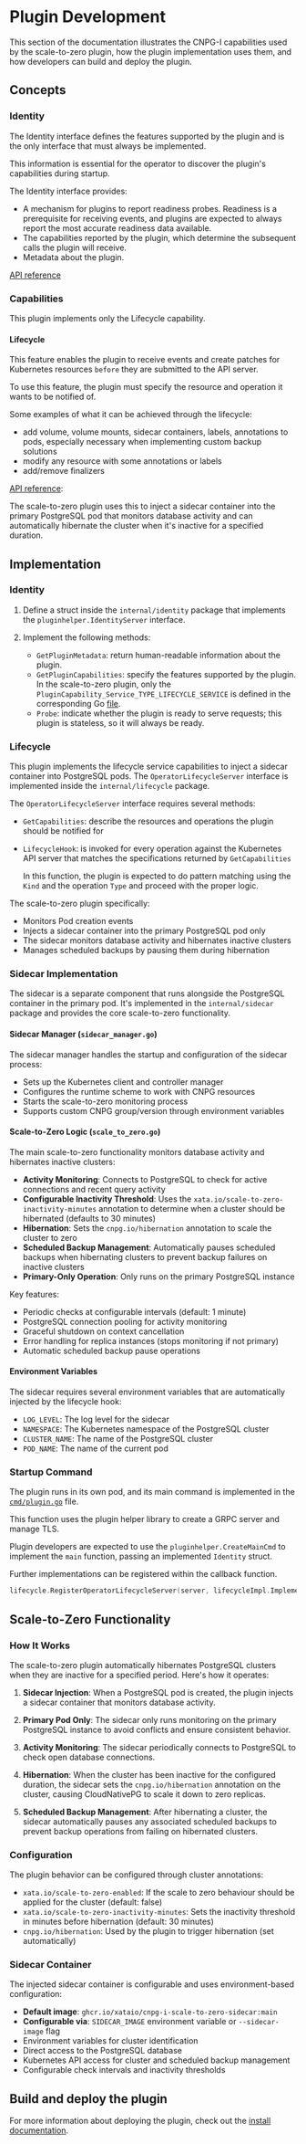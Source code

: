 # Plugin Development

This section of the documentation illustrates the CNPG-I capabilities used by
the scale-to-zero plugin, how the plugin implementation uses them, and how
developers can build and deploy the plugin.

## Concepts

### Identity

The Identity interface defines the features supported by the plugin and is the
only interface that must always be implemented.

This information is essential for the operator to discover the plugin's
capabilities during startup.

The Identity interface provides:

- A mechanism for plugins to report readiness probes. Readiness is a
  prerequisite for receiving events, and plugins are expected to always report
  the most accurate readiness data available.
- The capabilities reported by the plugin, which determine the subsequent calls
  the plugin will receive.
- Metadata about the plugin.

[API reference](https://github.com/cloudnative-pg/cnpg-i/blob/main/proto/identity.proto)

### Capabilities

This plugin implements only the Lifecycle capability.

#### Lifecycle

This feature enables the plugin to receive events and create patches for
Kubernetes resources `before` they are submitted to the API server.

To use this feature, the plugin must specify the resource and operation it wants
to be notified of.

Some examples of what it can be achieved through the lifecycle:

- add volume, volume mounts, sidecar containers, labels, annotations to pods,
  especially necessary when implementing custom backup solutions
- modify any resource with some annotations or labels
- add/remove finalizers

[API reference](https://github.com/cloudnative-pg/cnpg-i/blob/main/proto/operator_lifecycle.proto):

The scale-to-zero plugin uses this to inject a sidecar container into the primary
PostgreSQL pod that monitors database activity and can automatically hibernate the
cluster when it's inactive for a specified duration.

## Implementation

### Identity

1. Define a struct inside the `internal/identity` package that implements
   the `pluginhelper.IdentityServer` interface.

2. Implement the following methods:

   - `GetPluginMetadata`: return human-readable information about the plugin.
   - `GetPluginCapabilities`: specify the features supported by the plugin. In
     the scale-to-zero plugin, only the
     `PluginCapability_Service_TYPE_LIFECYCLE_SERVICE` is defined in the
     corresponding Go [file](../internal/identity/impl.go).
   - `Probe`: indicate whether the plugin is ready to serve requests; this
     plugin is stateless, so it will always be ready.

### Lifecycle

This plugin implements the lifecycle service capabilities to inject a sidecar
container into PostgreSQL pods. The `OperatorLifecycleServer` interface is implemented
inside the `internal/lifecycle` package.

The `OperatorLifecycleServer` interface requires several methods:

- `GetCapabilities`: describe the resources and operations the plugin should be
  notified for

- `LifecycleHook`: is invoked for every operation against the Kubernetes API
  server that matches the specifications returned by `GetCapabilities`

  In this function, the plugin is expected to do pattern matching using
  the `Kind` and the operation `Type` and proceed with the proper logic.

The scale-to-zero plugin specifically:

- Monitors Pod creation events
- Injects a sidecar container into the primary PostgreSQL pod only
- The sidecar monitors database activity and hibernates inactive clusters
- Manages scheduled backups by pausing them during hibernation

### Sidecar Implementation

The sidecar is a separate component that runs alongside the PostgreSQL container
in the primary pod. It's implemented in the `internal/sidecar` package and provides
the core scale-to-zero functionality.

#### Sidecar Manager (`sidecar_manager.go`)

The sidecar manager handles the startup and configuration of the sidecar process:

- Sets up the Kubernetes client and controller manager
- Configures the runtime scheme to work with CNPG resources
- Starts the scale-to-zero monitoring process
- Supports custom CNPG group/version through environment variables

#### Scale-to-Zero Logic (`scale_to_zero.go`)

The main scale-to-zero functionality monitors database activity and hibernates
inactive clusters:

- **Activity Monitoring**: Connects to PostgreSQL to check for active connections
  and recent query activity
- **Configurable Inactivity Threshold**: Uses the `xata.io/scale-to-zero-inactivity-minutes`
  annotation to determine when a cluster should be hibernated (defaults to 30 minutes)
- **Hibernation**: Sets the `cnpg.io/hibernation` annotation to scale the cluster to zero
- **Scheduled Backup Management**: Automatically pauses scheduled backups when hibernating
  clusters to prevent backup failures on inactive clusters
- **Primary-Only Operation**: Only runs on the primary PostgreSQL instance

Key features:

- Periodic checks at configurable intervals (default: 1 minute)
- PostgreSQL connection pooling for activity monitoring
- Graceful shutdown on context cancellation
- Error handling for replica instances (stops monitoring if not primary)
- Automatic scheduled backup pause operations

#### Environment Variables

The sidecar requires several environment variables that are automatically injected
by the lifecycle hook:

- `LOG_LEVEL`: The log level for the sidecar
- `NAMESPACE`: The Kubernetes namespace of the PostgreSQL cluster
- `CLUSTER_NAME`: The name of the PostgreSQL cluster
- `POD_NAME`: The name of the current pod

### Startup Command

The plugin runs in its own pod, and its main command is implemented in
the [`cmd/plugin.go`](<(../cmd/plugin/plugin.go)>) file.

This function uses the plugin helper library to create a GRPC server and manage
TLS.

Plugin developers are expected to use the `pluginhelper.CreateMainCmd`
to implement the `main` function, passing an implemented `Identity`
struct.

Further implementations can be registered within the callback function.

```go
lifecycle.RegisterOperatorLifecycleServer(server, lifecycleImpl.Implementation{})
```

## Scale-to-Zero Functionality

### How It Works

The scale-to-zero plugin automatically hibernates PostgreSQL clusters when they
are inactive for a specified period. Here's how it operates:

1. **Sidecar Injection**: When a PostgreSQL pod is created, the plugin injects a
   sidecar container that monitors database activity.

2. **Primary Pod Only**: The sidecar only runs monitoring on the primary PostgreSQL
   instance to avoid conflicts and ensure consistent behavior.

3. **Activity Monitoring**: The sidecar periodically connects to PostgreSQL to check open database connections.

4. **Hibernation**: When the cluster has been inactive for the configured duration,
   the sidecar sets the `cnpg.io/hibernation` annotation on the cluster, causing
   CloudNativePG to scale it down to zero replicas.

5. **Scheduled Backup Management**: After hibernating a cluster, the sidecar automatically
   pauses any associated scheduled backups to prevent backup operations from failing
   on hibernated clusters.

### Configuration

The plugin behavior can be configured through cluster annotations:

- `xata.io/scale-to-zero-enabled`: If the scale to zero behaviour should be applied for the cluster (default: false)
- `xata.io/scale-to-zero-inactivity-minutes`: Sets the inactivity threshold in minutes before
  hibernation (default: 30 minutes)
- `cnpg.io/hibernation`: Used by the plugin to trigger hibernation (set automatically)

### Sidecar Container

The injected sidecar container is configurable and uses environment-based configuration:

- **Default image**: `ghcr.io/xataio/cnpg-i-scale-to-zero-sidecar:main`
- **Configurable via**: `SIDECAR_IMAGE` environment variable or `--sidecar-image` flag
- Environment variables for cluster identification
- Direct access to the PostgreSQL database
- Kubernetes API access for cluster and scheduled backup management
- Configurable check intervals and inactivity thresholds

## Build and deploy the plugin

For more information about deploying the plugin, check out the [install documentation](../INSTALL.md).
